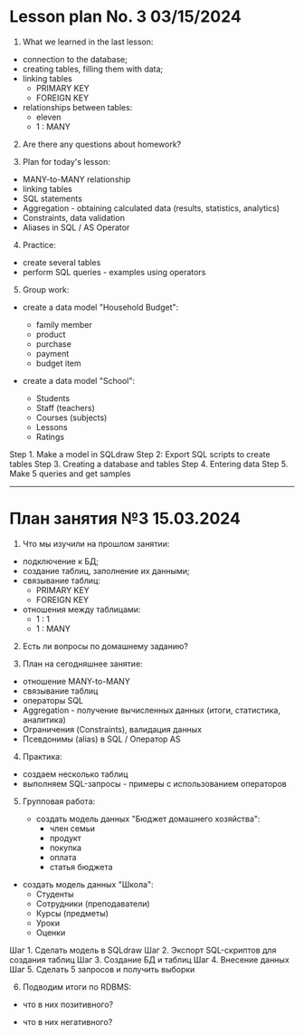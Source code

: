 # Lesson plan No. 3 03/15/2024

1. What we learned in the last lesson:
- connection to the database;
- creating tables, filling them with data;
- linking tables
  - PRIMARY KEY
  - FOREIGN KEY
- relationships between tables:
  - eleven
  - 1 : MANY

2. Are there any questions about homework?

3. Plan for today's lesson:
- MANY-to-MANY relationship
- linking tables
- SQL statements
- Aggregation - obtaining calculated data (results, statistics, analytics)
- Constraints, data validation
- Aliases in SQL / AS Operator

4. Practice:
- create several tables
- perform SQL queries - examples using operators

5. Group work:

  - create a data model "Household Budget":
    - family member
    - product
    - purchase
    - payment
    - budget item

  - create a data model "School":
    - Students
    - Staff (teachers)
    - Courses (subjects)
    - Lessons
    - Ratings

Step 1. Make a model in SQLdraw
Step 2: Export SQL scripts to create tables
Step 3. Creating a database and tables
Step 4. Entering data
Step 5. Make 5 queries and get samples


-----------------------------------------------------------

# План занятия №3 15.03.2024

1. Что мы изучили на прошлом занятии:
- подключение к БД;
- создание таблиц, заполнение их данными;
- связывание таблиц:
  - PRIMARY KEY
  - FOREIGN KEY
- отношения между таблицами:
  - 1 : 1
  - 1 : MANY

2. Есть ли вопросы по домашнему заданию?

3. План на сегодняшнее занятие:
- отношение MANY-to-MANY
- связывание таблиц
- операторы SQL
- Aggregation - получение вычисленных данных (итоги, статистика, аналитика)
- Ограничения (Constraints), валидация данных
- Псевдонимы (alias) в SQL / Оператор AS

4. Практика:
- создаем несколько таблиц
- выполняем SQL-запросы - примеры с использованием операторов

5. Групповая работа:

   - создать модель данных "Бюджет домашнего хозяйства":
     - член семьи
     - продукт
     - покупка
     - оплата
     - статья бюджета

  - создать модель данных "Школа":
    - Студенты
    - Сотрудники (преподаватели)
    - Курсы (предметы)
    - Уроки
    - Оценки

Шаг 1. Сделать модель в SQLdraw
Шаг 2. Экспорт SQL-скриптов для создания таблиц
Шаг 3. Создание БД и таблиц
Шаг 4. Внесение данных
Шаг 5. Сделать 5 запросов и получить выборки

6. Подводим итоги по RDBMS: 
- что в них позитивного?

- что в них негативного?

